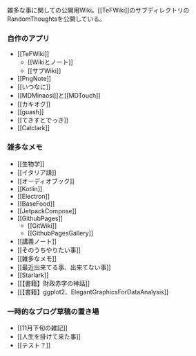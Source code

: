雑多な事に関しての公開用Wiki。[[TeFWiki]]のサブディレクトリのRandomThoughtsを公開している。

### 自作のアプリ

- [[TeFWiki]]
  - [[Wikiとノート]]
  - [[サブWiki]]
- [[PngNote]]
- [[いつなに]]
- [[MDMinaosi]]と[[MDTouch]]
- [[カキオク]]
- [[guash]]
- [[てきすとでっき]]
- [[Calclark]]

### 雑多なメモ

- [[生物学]]
- [[イタリア語]]
- [[オーディオブック]]
- [[Kotlin]]
- [[Electron]]
- [[BaseFood]]
- [[JetpackCompose]]
- [[GithubPages]]
  - [[GitWiki]]
  - [[GithubPagesGallery]]
- [[講義ノート]]
- [[そのうちやりたい事]]
- [[雑多なメモ]]
- [[最近出来てる事、出来てない事]]
- [[Starlark]]
- [[【書籍】財政赤字の神話]]
- [[【書籍】ggplot2、ElegantGraphicsForDataAnalysis]]

### 一時的なブログ草稿の置き場
- [[11月下旬の雑記]]
- [[人生を掛けて来た事]]
- [[テスト？]]